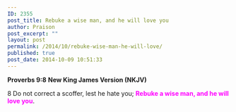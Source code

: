 ```yaml
---
ID: 2355
post_title: Rebuke a wise man, and he will love you
author: Praison
post_excerpt: ""
layout: post
permalink: /2014/10/rebuke-wise-man-he-will-love/
published: true
post_date: 2014-10-09 10:51:33
---
```

<strong>Proverbs 9:8</strong>
<strong> New King James Version (NKJV)</strong>

8 Do not correct a scoffer, lest he hate you;
<span style="color: #ff00ff;"><strong>Rebuke a wise man, and he will love you</strong></span>.